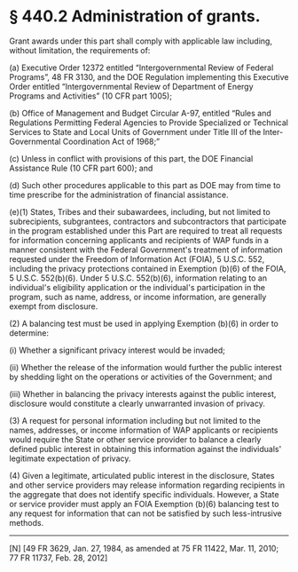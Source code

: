 # § 440.2   Administration of grants.

Grant awards under this part shall comply with applicable law including, without limitation, the requirements of:


(a) Executive Order 12372 entitled “Intergovernmental Review of Federal Programs”, 48 FR 3130, and the DOE Regulation implementing this Executive Order entitled “Intergovernmental Review of Department of Energy Programs and Activities” (10 CFR part 1005); 


(b) Office of Management and Budget Circular A-97, entitled “Rules and Regulations Permitting Federal Agencies to Provide Specialized or Technical Services to State and Local Units of Government under Title III of the Inter-Governmental Coordination Act of 1968;” 


(c) Unless in conflict with provisions of this part, the DOE Financial Assistance Rule (10 CFR part 600); and 


(d) Such other procedures applicable to this part as DOE may from time to time prescribe for the administration of financial assistance.


(e)(1) States, Tribes and their subawardees, including, but not limited to subrecipients, subgrantees, contractors and subcontractors that participate in the program established under this Part are required to treat all requests for information concerning applicants and recipients of WAP funds in a manner consistent with the Federal Government's treatment of information requested under the Freedom of Information Act (FOIA), 5 U.S.C. 552, including the privacy protections contained in Exemption (b)(6) of the FOIA, 5 U.S.C. 552(b)(6). Under 5 U.S.C. 552(b)(6), information relating to an individual's eligibility application or the individual's participation in the program, such as name, address, or income information, are generally exempt from disclosure.


(2) A balancing test must be used in applying Exemption (b)(6) in order to determine:


(i) Whether a significant privacy interest would be invaded;


(ii) Whether the release of the information would further the public interest by shedding light on the operations or activities of the Government; and


(iii) Whether in balancing the privacy interests against the public interest, disclosure would constitute a clearly unwarranted invasion of privacy.


(3) A request for personal information including but not limited to the names, addresses, or income information of WAP applicants or recipients would require the State or other service provider to balance a clearly defined public interest in obtaining this information against the individuals' legitimate expectation of privacy.


(4) Given a legitimate, articulated public interest in the disclosure, States and other service providers may release information regarding recipients in the aggregate that does not identify specific individuals. However, a State or service provider must apply an FOIA Exemption (b)(6) balancing test to any request for information that can not be satisfied by such less-intrusive methods.



---

[N] [49 FR 3629, Jan. 27, 1984, as amended at 75 FR 11422, Mar. 11, 2010; 77 FR 11737, Feb. 28, 2012]





